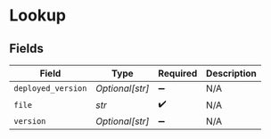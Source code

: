 # Lookup


## Fields

| Field              | Type               | Required           | Description        |
| ------------------ | ------------------ | ------------------ | ------------------ |
| `deployed_version` | *Optional[str]*    | :heavy_minus_sign: | N/A                |
| `file`             | *str*              | :heavy_check_mark: | N/A                |
| `version`          | *Optional[str]*    | :heavy_minus_sign: | N/A                |